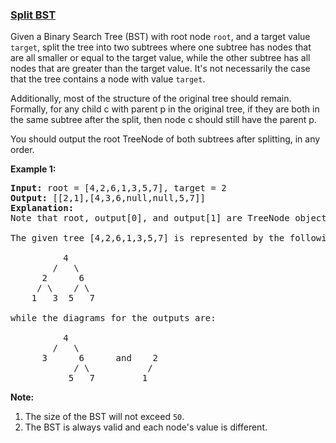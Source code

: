 ### [Split BST](https://leetcode.com/problems/split-bst)

<p>Given a Binary Search Tree (BST) with root node <code>root</code>, and a target value <code>target</code>, split the tree into two subtrees where one subtree has nodes that are all smaller or equal to the target value, while the other subtree has all nodes that are greater than the target value. It&#39;s not necessarily the case that the tree contains a node with value <code>target</code>.</p>

<p>Additionally, most of the structure of the original tree should remain. Formally, for any child c with parent p in the original tree, if they are both in the same subtree after the split, then node c should still have the parent p.</p>

<p>You should output the root TreeNode of both subtrees after splitting, in any order.</p>

<p><strong>Example 1:</strong></p>

<pre>
<strong>Input:</strong> root = [4,2,6,1,3,5,7], target = 2
<strong>Output:</strong> [[2,1],[4,3,6,null,null,5,7]]
<strong>Explanation:</strong>
Note that root, output[0], and output[1] are TreeNode objects, not arrays.

The given tree [4,2,6,1,3,5,7] is represented by the following diagram:

          4
        /   \
      2      6
     / \    / \
    1   3  5   7

while the diagrams for the outputs are:

          4
        /   \
      3      6      and    2
            / \           /
           5   7         1
</pre>

<p><strong>Note:</strong></p>

<ol>
	<li>The size of the BST will not exceed <code>50</code>.</li>
	<li>The BST is always valid and each node&#39;s value is different.</li>
</ol>
